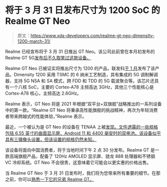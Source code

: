 # 将于 3 月 31 日发布尺寸为 1200 SoC 的 Realme GT Neo

> 原文：<https://www.xda-developers.com/realme-gt-neo-dimensity-1200-march-31/>

Realme 已经宣布将于 3 月 31 日推出 GT Neo。该公司此前曾在本月初发布的 Realme GT 5G[发布后不久取笑过这款设备。](https://www.xda-developers.com/realme-gt-launched-china/)

Realme GT Neo 已被证实将推出尺寸为 1200 的产品，联发科[于 1 月](https://www.xda-developers.com/mediatek-dimensity-1100-1200-flagship-5g-chip-launched/)发布了该产品。Dimensity 1200 采用 TSMC 的 6 纳米工艺制造，具有集成的 5G 调制解调器，支持 5G NSA 和 SA 模式，跨 FDD 和 TDD 的 5G 载波聚合等。该芯片还具有一个八核 SoC，主要的 Cortex-A78 主频高达 3GHz，其他三个性能核心是 Cortex-A78 核心，主频高达 2.6GHz。

Realme 表示，GT Neo 将是 2021 年根据“双平台+双旗舰”战略推出的一系列设备中的第一款。“Realme GT Neo 将秉承高性能旗舰的挑战精神，再次为年轻消费者带来跨越式的性能体验，”Realme 表示。

最近，一个被认为是 GT Neo 的设备在 TENAA 上被[发现。文件透露的一些规格包括 6.55 英寸的曲面显示屏、Android 11 和 4400 毫安时的双电池。该设备似乎具有三摄像头设置，但该设置的规格仍然未知。](https://twitter.com/yabhishekhd/status/1370561365467750401)

该设备将面向中国消费者，将于当地时间下午 2 点 30 分发布。Realme GT 是一款高端旗舰产品，配备了 120Hz AMOLED 显示屏、骁龙 888 处理器和不锈钢 VC 冷却系统。GT Neo 不会很贵，这意味着它可能会以更实惠的价格出售。

当 Realme GT Neo 于 3 月 31 日发布时，我们将为您带来所有重要的细节。在那之前，你可以[熟悉一下它的兄弟 Realme GT。](https://www.xda-developers.com/realme-gt-launched-china/)